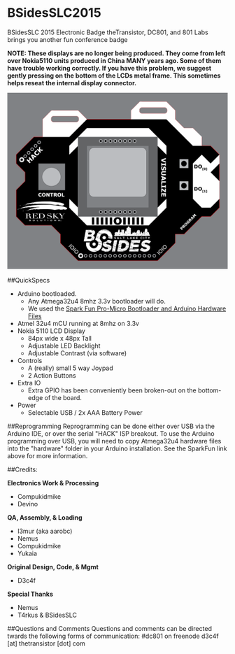 # BSidesSLC2015
BSidesSLC 2015 Electronic Badge
theTransistor, DC801, and 801 Labs brings you another fun conference badge

**NOTE: These displays are no longer being produced. They come from left over Nokia5110 units produced in China MANY years ago. Some of them have trouble working correctly. If you have this problem, we suggest gently pressing on the bottom of the LCDs metal frame. This sometimes helps reseat the internal display connector.**


![BSidesSLC 2015 Badge](outline.png)


##QuickSpecs
- Arduino bootloaded.
  - Any Atmega32u4 8mhz 3.3v bootloader will do.
  - We used the [Spark Fun Pro-Micro Bootloader and Arduino Hardware Files](https://www.sparkfun.com/products/12587)
- Atmel 32u4 mCU running at 8mhz on 3.3v
- Nokia 5110 LCD Display
  - 84px wide x 48px Tall
  - Adjustable LED Backlight
  - Adjustable Contrast (via software)
- Controls
  - A (really) small 5 way Joypad
  - 2 Action Buttons
- Extra IO
  - Extra GPIO has been conveniently been broken-out on the bottom-edge of the board.
- Power
  - Selectable USB / 2x AAA Battery Power
  
  
##Reprogramming
Reprogramming can be done either over USB via the Arduino IDE, or over the serial "HACK" ISP breakout. To use the Arduino programming over USB, you will need to copy Atmega32u4 hardware files into the "hardware" folder in your Arduino installation. See the SparkFun link above for more information.


##Credits:

**Electronics Work & Processing**
- Compukidmike
- Devino

**QA, Assembly, & Loading**
- l3mur (aka aarobc)
- Nemus
- Compukidmike
- Yukaia

**Original Design, Code, & Mgmt**
- D3c4f

**Special Thanks**
- Nemus
- T4rkus & BSidesSLC


##Questions and Comments
Questions and comments can be directed twards the following forms of communication:
#dc801 on freenode
d3c4f [at] thetransistor [dot] com

